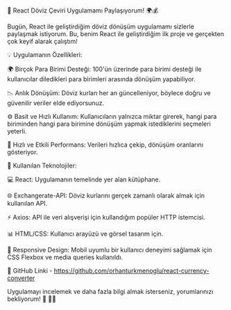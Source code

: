 🚀 React Döviz Çeviri Uygulamamı Paylaşıyorum! 🌍💰

Bugün, React ile geliştirdiğim döviz dönüşüm uygulamamı sizlerle paylaşmak istiyorum. Bu, benim React ile geliştirdiğim ilk proje ve gerçekten çok keyif alarak çalıştım!


💡 Uygulamanın Özellikleri:

🌍 Birçok Para Birimi Desteği: 100'ün üzerinde para birimi desteği ile kullanıcılar diledikleri para birimleri arasında dönüşüm yapabiliyor.

📉 Anlık Dönüşüm: Döviz kurları her an güncelleniyor, böylece doğru ve güvenilir veriler elde ediyorsunuz.

⚙️ Basit ve Hızlı Kullanım: Kullanıcıların yalnızca miktar girerek, hangi para biriminden hangi para birimine dönüşüm yapmak istediklerini seçmeleri yeterli.

🚀 Hızlı ve Etkili Performans: Verileri hızlıca çekip, dönüşüm oranlarını gösteriyor.


🔧 Kullanılan Teknolojiler:

💻 React: Uygulamanın temelinde yer alan kütüphane.

🌐 Exchangerate-API: Döviz kurlarını gerçek zamanlı olarak almak için kullanılan API.

⚡ Axios: API ile veri alışverişi için kullandığım popüler HTTP istemcisi.

📊 HTML/CSS: Kullanıcı arayüzü ve görsel tasarım için.

📱 Responsive Design: Mobil uyumlu bir kullanıcı deneyimi sağlamak için CSS Flexbox ve media queries kullanıldı.



🔗 GitHub Linki - https://github.com/orhanturkmenoglu/react-currency-converter

Uygulamayı incelemek ve daha fazla bilgi almak isterseniz, yorumlarınızı bekliyorum! 🙌 🤖💬
